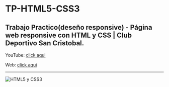 # TP-HTML5-CSS3
<h2>Trabajo Practico(deseño responsive) - Página web responsive con HTML y CSS | Club Deportivo San Cristobal.</h2>
<p>YouTube: <a href="https://www.youtube.com/watch?v=oYVIRCpxtJs&ab_channel=ArtemioDerkachev" target="_blanck">click aqui</a></p>
Web: <a href="https://artemiod.github.io/TP-HTML5-CSS3/" target="_blank">click aqui</a></h3><hr>
<img src="https://paramountacademyonline.com/fotos-cursos/curso23-0.jpg" alt="HTML5 y CSS3">



